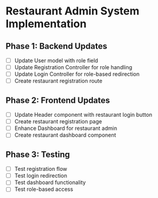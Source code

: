 # Restaurant Admin System Implementation

## Phase 1: Backend Updates
- [ ] Update User model with role field
- [ ] Update Registration Controller for role handling
- [ ] Update Login Controller for role-based redirection
- [ ] Create restaurant registration route

## Phase 2: Frontend Updates
- [ ] Update Header component with restaurant login button
- [ ] Create restaurant registration page
- [ ] Enhance Dashboard for restaurant admin
- [ ] Create restaurant dashboard component

## Phase 3: Testing
- [ ] Test registration flow
- [ ] Test login redirection
- [ ] Test dashboard functionality
- [ ] Test role-based access
